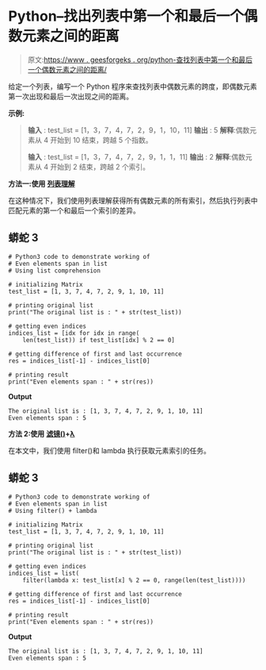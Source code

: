 # Python–找出列表中第一个和最后一个偶数元素之间的距离

> 原文:[https://www . geesforgeks . org/python-查找列表中第一个和最后一个偶数元素之间的距离/](https://www.geeksforgeeks.org/python-find-the-distance-betwewn-first-and-last-even-elements-in-a-list/)

给定一个列表，编写一个 Python 程序来查找列表中偶数元素的跨度，即偶数元素第一次出现和最后一次出现之间的距离。

**示例:**

> **输入** : test_list = [1，3，7，4，7，2，9，1，10，11]
> **输出** : 5
> **解释**:偶数元素从 4 开始到 10 结束，跨越 5 个指数。
> 
> **输入** : test_list = [1，3，7，4，7，2，9，1，1，11]
> **输出** : 2
> **解释**:偶数元素从 4 开始到 2 结束，跨越 2 个索引。

**方法一:使用** [**列表理解**](https://www.geeksforgeeks.org/python-list-comprehension/)

在这种情况下，我们使用列表理解获得所有偶数元素的所有索引，然后执行列表中匹配元素的第一个和最后一个索引的差异。

## 蟒蛇 3

```
# Python3 code to demonstrate working of
# Even elements span in list
# Using list comprehension

# initializing Matrix
test_list = [1, 3, 7, 4, 7, 2, 9, 1, 10, 11]

# printing original list
print("The original list is : " + str(test_list))

# getting even indices
indices_list = [idx for idx in range(
    len(test_list)) if test_list[idx] % 2 == 0]

# getting difference of first and last occurrence
res = indices_list[-1] - indices_list[0]

# printing result
print("Even elements span : " + str(res))
```

**Output**

```
The original list is : [1, 3, 7, 4, 7, 2, 9, 1, 10, 11]
Even elements span : 5
```

**方法 2:使用** [**滤镜()**](https://www.geeksforgeeks.org/filter-in-python/)**+**[**λ**](https://www.geeksforgeeks.org/python-lambda/)

在本文中，我们使用 filter()和 lambda 执行获取元素索引的任务。

## 蟒蛇 3

```
# Python3 code to demonstrate working of
# Even elements span in list
# Using filter() + lambda

# initializing Matrix
test_list = [1, 3, 7, 4, 7, 2, 9, 1, 10, 11]

# printing original list
print("The original list is : " + str(test_list))

# getting even indices
indices_list = list(
    filter(lambda x: test_list[x] % 2 == 0, range(len(test_list))))

# getting difference of first and last occurrence
res = indices_list[-1] - indices_list[0]

# printing result
print("Even elements span : " + str(res))
```

**Output**

```
The original list is : [1, 3, 7, 4, 7, 2, 9, 1, 10, 11]
Even elements span : 5
```